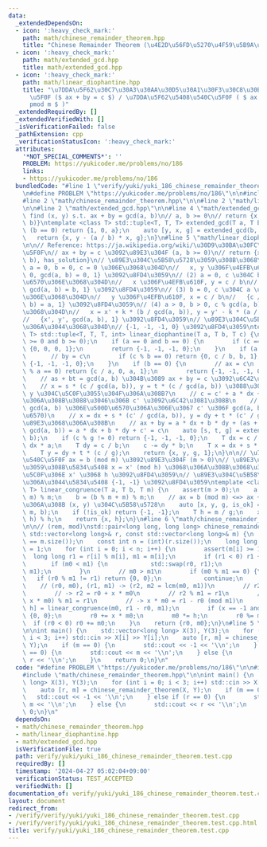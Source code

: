 ```yaml
---
data:
  _extendedDependsOn:
  - icon: ':heavy_check_mark:'
    path: math/chinese_remainder_theorem.hpp
    title: "Chinese Remainder Theorem (\u4E2D\u56FD\u5270\u4F59\u5B9A\u7406)"
  - icon: ':heavy_check_mark:'
    path: math/extended_gcd.hpp
    title: math/extended_gcd.hpp
  - icon: ':heavy_check_mark:'
    path: math/linear_diophantine.hpp
    title: "\u7DDA\u5F62\u30C7\u30A3\u30AA\u30D5\u30A1\u30F3\u30C8\u30B9\u65B9\u7A0B\
      \u5F0F ($ ax + by = c $) / \u7DDA\u5F62\u5408\u540C\u5F0F ( $ ax \\equiv b \\\
      pmod m $ )"
  _extendedRequiredBy: []
  _extendedVerifiedWith: []
  _isVerificationFailed: false
  _pathExtension: cpp
  _verificationStatusIcon: ':heavy_check_mark:'
  attributes:
    '*NOT_SPECIAL_COMMENTS*': ''
    PROBLEM: https://yukicoder.me/problems/no/186
    links:
    - https://yukicoder.me/problems/no/186
  bundledCode: "#line 1 \"verify/yuki/yuki_186_chinese_remainder_theorem.test.cpp\"\
    \n#define PROBLEM \"https://yukicoder.me/problems/no/186\"\n\n#include <bits/stdc++.h>\n\
    #line 2 \"math/chinese_remainder_theorem.hpp\"\n\n#line 2 \"math/linear_diophantine.hpp\"\
    \n\n#line 2 \"math/extended_gcd.hpp\"\n\n#line 4 \"math/extended_gcd.hpp\"\n//\
    \ find (x, y) s.t. ax + by = gcd(a, b)\n// a, b >= 0\n// return {x, y, gcd(a,\
    \ b)}\ntemplate <class T> std::tuple<T, T, T> extended_gcd(T a, T b) {\n    if\
    \ (b == 0) return {1, 0, a};\n    auto [y, x, g] = extended_gcd(b, a % b);\n \
    \   return {x, y - (a / b) * x, g};\n}\n#line 5 \"math/linear_diophantine.hpp\"\
    \n\n// Reference: https://ja.wikipedia.org/wiki/\u30D9\u30BA\u30FC\u306E\u7B49\
    \u5F0F\n// ax + by = c \u3092\u89E3\u304F (a, b >= 0)\n// return {x, y, gcd(a,\
    \ b), has_solution}\n// \u89E3\u304C\u5B58\u5728\u3059\u308B\u3068\u304D\n// (1)\
    \ a = 0, b = 0, c = 0 \u306E\u3068\u304D\n//   x, y \u306F\u4EFB\u610F\n//   {0,\
    \ 0, gcd(a, b) = 0, 1} \u3092\u8FD4\u3059\n// (2) a = 0, c \u304C b \u306E\u500D\
    \u6570\u306E\u3068\u304D\n//   x \u306F\u4EFB\u610F, y = c / b\n//   {0, c / b,\
    \ gcd(a, b) = b, 1} \u3092\u8FD4\u3059\n// (3) b = 0, c \u304C a \u306E\u500D\u6570\
    \u306E\u3068\u304D\n//   y \u306F\u4EFB\u610F, x = c / b\n//   {c / a, 0, gcd(a,\
    \ b) = a, 1} \u3092\u8FD4\u3059\n// (4) a > 0, b > 0, c % gcd(a, b) = 0 \u306E\
    \u3068\u304D\n//   x = x' + k * (b / gcd(a, b)), y = y' - k * (a / gcd(a, b))\n\
    //   {x', y', gcd(a, b), 1} \u3092\u8FD4\u3059\n// \u89E3\u304C\u5B58\u5728\u3057\
    \u306A\u3044\u3068\u304D\n// {-1, -1, -1, 0} \u3092\u8FD4\u3059\ntemplate <class\
    \ T> std::tuple<T, T, T, int> linear_diophantine(T a, T b, T c) {\n    assert(a\
    \ >= 0 and b >= 0);\n    if (a == 0 and b == 0) {\n        if (c == 0) return\
    \ {0, 0, 0, 1};\n        return {-1, -1, -1, 0};\n    }\n    if (a == 0) {\n \
    \       // by = c\n        if (c % b == 0) return {0, c / b, b, 1};\n        return\
    \ {-1, -1, -1, 0};\n    }\n    if (b == 0) {\n        // ax = c\n        if (c\
    \ % a == 0) return {c / a, 0, a, 1};\n        return {-1, -1, -1, 0};\n    }\n\
    \    // as + bt = gcd(a, b) \u304B\u3089 ax + by = c \u3092\u6C42\u3081\u308B\n\
    \    // x = s * (c / gcd(a, b)), y = t * (c / gcd(a, b)) \u3088\u308A\u3082 x,\
    \ y \u304C\u5C0F\u3055\u304F\u306A\u308B?\n    // c = c' + a * dx + b * dy \u3068\
    \u306A\u308B\u3088\u3046\u306B c' \u3092\u6C42\u3081\u308B\n    // (a, b \u306F\
    \ gcd(a, b) \u306E\u500D\u6570\u306A\u306E\u3067 c' \u306F gcd(a, b) \u306E\u500D\
    \u6570)\n    // x = dx + s * (c' / gcd(a, b)), y = dy + t * (c' / gcd(a, b)) \u304C\
    \u89E3\u3068\u306A\u308B\n    // ax + by = a * dx + b * dy + (as + bt) * (c' /\
    \ gcd(a, b)) = a * dx + b * dy + c' = c\n    auto [s, t, g] = extended_gcd(a,\
    \ b);\n    if (c % g != 0) return {-1, -1, -1, 0};\n    T dx = c / a;\n    c -=\
    \ dx * a;\n    T dy = c / b;\n    c -= dy * b;\n    T x = dx + s * (c / g);\n\
    \    T y = dy + t * (c / g);\n    return {x, y, g, 1};\n}\n\n// \u7DDA\u5F62\u5408\
    \u540C\u5F0F ax = b (mod m) \u3092\u89E3\u304F (m > 0)\n// \u89E3\u304C\u5B58\u5728\
    \u3059\u308B\u5834\u5408 x = x' (mod h) \u3068\u306A\u308B\u3068\u304D\u306E\u6700\
    \u5C0F\u306E x' \u3068 h \u3092\u8FD4\u3059\n// \u89E3\u304C\u5B58\u5728\u3057\
    \u306A\u3044\u5834\u5408 {-1, -1} \u3092\u8FD4\u3059\ntemplate <class T> std::pair<T,\
    \ T> linear_congruence(T a, T b, T m) {\n    assert(m > 0);\n    a = (a % m +\
    \ m) % m;\n    b = (b % m + m) % m;\n    // ax = b (mod m) <=> ax + my = b \u3068\
    \u306A\u308B (x, y) \u304C\u5B58\u5728\n    auto [x, y, g, is_ok] = linear_diophantine(a,\
    \ m, b);\n    if (!is_ok) return {-1, -1};\n    T h = m / g;\n    x = (x % h +\
    \ h) % h;\n    return {x, h};\n}\n#line 6 \"math/chinese_remainder_theorem.hpp\"\
    \n\n// (rem, mod)\nstd::pair<long long, long long> chinese_remainder_theorem(const\
    \ std::vector<long long>& r, const std::vector<long long>& m) {\n    assert(r.size()\
    \ == m.size());\n    const int n = (int)(r.size());\n    long long r0 = 0, m0\
    \ = 1;\n    for (int i = 0; i < n; i++) {\n        assert(m[i] >= 1);\n      \
    \  long long r1 = r[i] % m[i], m1 = m[i];\n        if (r1 < 0) r1 += m[i];\n \
    \       if (m0 < m1) {\n            std::swap(r0, r1);\n            std::swap(m0,\
    \ m1);\n        }\n        // m0 > m1\n        if (m0 % m1 == 0) {\n         \
    \   if (r0 % m1 != r1) return {0, 0};\n            continue;\n        }\n    \
    \    // (r0, m0), (r1, m1) -> (r2, m2 = lcm(m0, m1))\n        // r2 % m0 = r0\n\
    \        // -> r2 = r0 + x * m0\n        // r2 % m1 = r1\n        // -> (r0 +\
    \ x * m0) % m1 = r1\n        // -> x * m0 = r1 - r0 (mod m1)\n        auto [x,\
    \ h] = linear_congruence(m0, r1 - r0, m1);\n        if (x == -1 and h == -1) return\
    \ {0, 0};\n        r0 += x * m0;\n        m0 *= h;\n        r0 %= m0;\n      \
    \  if (r0 < 0) r0 += m0;\n    }\n    return {r0, m0};\n}\n#line 5 \"verify/yuki/yuki_186_chinese_remainder_theorem.test.cpp\"\
    \n\nint main() {\n    std::vector<long long> X(3), Y(3);\n    for (int i = 0;\
    \ i < 3; i++) std::cin >> X[i] >> Y[i];\n    auto [r, m] = chinese_remainder_theorem(X,\
    \ Y);\n    if (m == 0) {\n        std::cout << -1 << '\\n';\n    } else if (r\
    \ == 0) {\n        std::cout << m << '\\n';\n    } else {\n        std::cout <<\
    \ r << '\\n';\n    }\n    return 0;\n}\n"
  code: "#define PROBLEM \"https://yukicoder.me/problems/no/186\"\n\n#include <bits/stdc++.h>\n\
    #include \"math/chinese_remainder_theorem.hpp\"\n\nint main() {\n    std::vector<long\
    \ long> X(3), Y(3);\n    for (int i = 0; i < 3; i++) std::cin >> X[i] >> Y[i];\n\
    \    auto [r, m] = chinese_remainder_theorem(X, Y);\n    if (m == 0) {\n     \
    \   std::cout << -1 << '\\n';\n    } else if (r == 0) {\n        std::cout <<\
    \ m << '\\n';\n    } else {\n        std::cout << r << '\\n';\n    }\n    return\
    \ 0;\n}\n"
  dependsOn:
  - math/chinese_remainder_theorem.hpp
  - math/linear_diophantine.hpp
  - math/extended_gcd.hpp
  isVerificationFile: true
  path: verify/yuki/yuki_186_chinese_remainder_theorem.test.cpp
  requiredBy: []
  timestamp: '2024-04-27 05:02:04+09:00'
  verificationStatus: TEST_ACCEPTED
  verifiedWith: []
documentation_of: verify/yuki/yuki_186_chinese_remainder_theorem.test.cpp
layout: document
redirect_from:
- /verify/verify/yuki/yuki_186_chinese_remainder_theorem.test.cpp
- /verify/verify/yuki/yuki_186_chinese_remainder_theorem.test.cpp.html
title: verify/yuki/yuki_186_chinese_remainder_theorem.test.cpp
---
```

